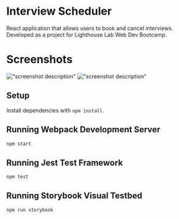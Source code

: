 # Interview Scheduler

React application that allows users to book and cancel interviews. Developed as a project for Lighthouse Lab Web Dev Bootcamp.

# Screenshots

!["screenshot description"](https://github.com/dhnascimento/scheduler/blob/master/docs/scheduler1.png)
!["screenshot description"](https://github.com/dhnascimento/scheduler/blob/master/docs/scheduler2.png)


## Setup

Install dependencies with `npm install`.

## Running Webpack Development Server

```sh
npm start
```

## Running Jest Test Framework

```sh
npm test
```

## Running Storybook Visual Testbed

```sh
npm run storybook
```
